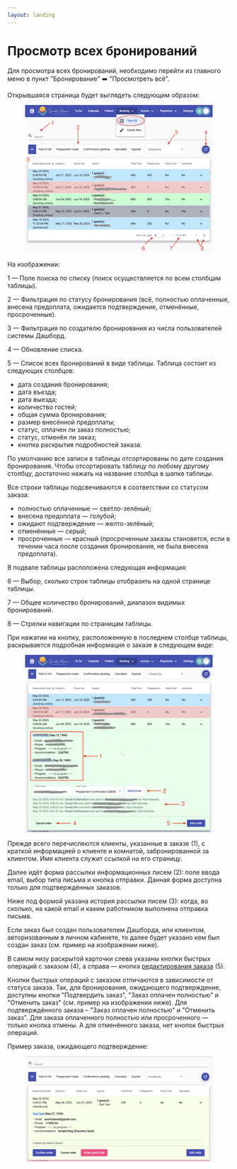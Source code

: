 ```yaml
---
layout: landing
---
```


# Просмотр всех бронирований

Для просмотра всех бронирований, необходимо перейти из главного меню в пункт "Бронирование" ➡️ "Просмотреть всё".

Открывшаяся страница будет выглядеть следующим образом:

<figure><img src="../../../.gitbook/assets/Screenshot 2023-05-26 at 14.02.44.png" alt=""><figcaption></figcaption></figure>

На изображении:

1 — Поле поиска по списку (поиск осуществляется по всем столбцам таблицы).

2 — Фильтрация по статусу бронирования (всё, полностью оплаченные, внесена предоплата, ожидается подтверждение, отменённые, просроченные).

3 — Фильтрация по создателю бронирования из числа пользователей системы Дашборд.

4 — Обновление списка.

5 — Список всех бронирований в виде таблицы. Таблица состоит из следующих столбцов:

* дата создания бронирования;&#x20;
* дата въезда;
* дата выезда;
* количество гостей;
* общая сумма бронирования;
* размер внесённой предоплаты;
* статус, оплачен ли заказ полностью;
* статус, отменён ли заказ;
* кнопка раскрытия подробностей заказа.

По умолчанию все записи в таблицы отсортированы по дате создания бронирования. Чтобы отсортировать таблицу по любому другому столбцу, достаточно нажать на название столбца в шапке таблицы.

Все строки таблицы подсвечиваются в соответствии со статусом заказа:

* полностью оплаченные — светло-зелёный;
* внесена предоплата — голубой;
* ожидают подтверждение — желто-зелёный;
* отменённые — серый;
* просроченные — красный (просроченным заказы становятся, если в течении часа после создания бронирования, не была внесена предоплата).

В подвале таблицы расположена следующая информация:

6 — Выбор, сколько строк таблицы отобразить на одной странице таблицы.

7 — Общее количество бронирований, диапазон видимых бронирований.

8 — Стрелки навигации по страницам таблицы.

При нажатии на кнопку, расположенную в последнем столбце таблицы, раскрывается подробная информация о заказе в следующем виде:

<figure><img src="../../../.gitbook/assets/Screenshot 2023-05-26 at 14.29.38.png" alt=""><figcaption></figcaption></figure>

Прежде всего перечисляются клиенты, указанные в заказе (1), с краткой информацией о клиенте и комнатой, забронированной за клиентом. Имя клиента служит ссылкой на его страницу.

Далее идёт форма рассылки информационных писем (2): поле ввода email, выбор типа письма и кнопка отправки. Данная форма доступна только для подтверждённых заказов.

Ниже под формой указана история рассылки писем (3): когда, во сколько, на какой email и каким работником выполнена отправка письма.

Если заказ был создан пользователем Дашборда, или клиентом, авторизованным в личном кабинете, то далее будет указано кем был создан заказ (см. пример на изображении ниже).

В самом низу раскрытой карточки слева указаны кнопки быстрых операций с заказом (4), а справа — кнопка [редактирования заказа](edit-booking.md) (5).&#x20;

Кнопки быстрых операций с заказом отличаются в зависимости от статуса заказа.  Так, для бронирования, ожидающего подтверждение, доступны кнопки "Подтвердить заказ", "Заказ оплачен полностью" и "Отменить заказ" (см. пример на изображении ниже). Для подтверждённого заказа – "Заказ оплачен полностью" и "Отменить заказ". Для заказа оплаченного полностью или просроченного — только кнопка отмены. А для отменённого заказа, нет кнопок быстрых операций.

Пример заказа, ожидающего подтверждение:&#x20;

<figure><img src="../../../.gitbook/assets/Screenshot 2023-05-26 at 14.38.26.png" alt=""><figcaption></figcaption></figure>



&#x20;
